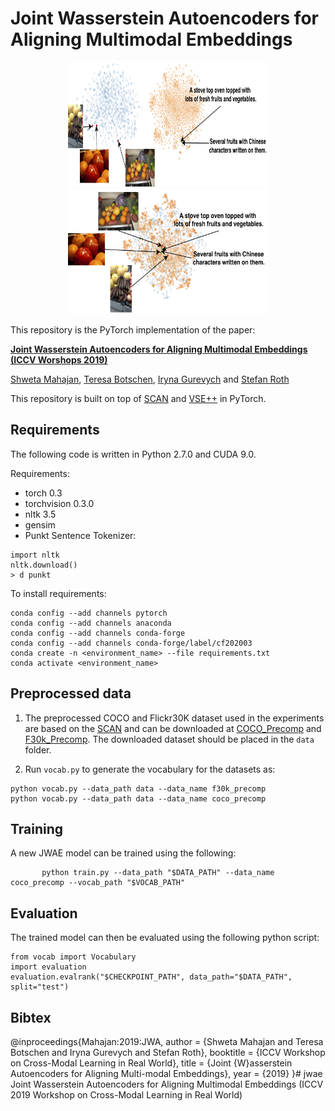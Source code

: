 # Joint Wasserstein Autoencoders for Aligning Multimodal Embeddings

<p align="center">
  <img width="320" height="200" src="./assets/teaser_before.png" hspace="30">
  <img width="320" height="200" src="./assets/teaser_ours.png" hspace="30">
</p>

This repository is the PyTorch implementation of the paper:

[**Joint Wasserstein Autoencoders for Aligning Multimodal Embeddings (ICCV Worshops 2019)**](https://openaccess.thecvf.com/content_ICCVW_2019/papers/CROMOL/Mahajan_Joint_Wasserstein_Autoencoders_for_Aligning_Multimodal_Embeddings_ICCVW_2019_paper.pdf)

[Shweta Mahajan](https://www.visinf.tu-darmstadt.de/visinf/team_members/smahajan/smahajan.en.jsp), [Teresa Botschen](https://www.linkedin.com/in/dr-teresa-botschen-823971a9/?originalSubdomain=de), [Iryna Gurevych](https://www.informatik.tu-darmstadt.de/ukp/ukp_home/head_ukp/index.en.jsp) and [Stefan Roth](https://www.visinf.tu-darmstadt.de/visinf/team_members/sroth/sroth.en.jsp)

This repository is built on top of [SCAN](https://github.com/kuanghuei/SCAN) and [VSE++](https://github.com/fartashf/vsepp) in PyTorch.


## Requirements
The following code is written in Python 2.7.0 and CUDA 9.0.

Requirements:
- torch 0.3
- torchvision 0.3.0
- nltk 3.5
- gensim
- Punkt Sentence Tokenizer:

```
import nltk
nltk.download()
> d punkt
```

To install requirements:

```setup
conda config --add channels pytorch
conda config --add channels anaconda
conda config --add channels conda-forge
conda config --add channels conda-forge/label/cf202003
conda create -n <environment_name> --file requirements.txt
conda activate <environment_name>
```

## Preprocessed data

1. The preprocessed COCO and Flickr30K dataset used in the experiments are based on the [SCAN](https://github.com/kuanghuei/SCAN) and can be downloaded at [COCO_Precomp](https://download.visinf.informatik.tu-darmstadt.de//data/2019-iccvw-mahajan-jwae/coco_precomp/coco_precomp.tar.gz) and [F30k_Precomp](https://download.visinf.informatik.tu-darmstadt.de//data/2019-iccvw-mahajan-jwae/f30k_precomp.tar.gz).
The downloaded dataset should be placed in the ```data``` folder.

2. Run ```vocab.py``` to generate the vocabulary for the datasets as:

```
python vocab.py --data_path data --data_name f30k_precomp
python vocab.py --data_path data --data_name coco_precomp
``` 

## Training

A new JWAE model can be trained using the following:

 ```
		python train.py --data_path "$DATA_PATH" --data_name coco_precomp --vocab_path "$VOCAB_PATH"
 ```

## Evaluation

The trained model can then be evaluated using the following python script:

```
from vocab import Vocabulary
import evaluation
evaluation.evalrank("$CHECKPOINT_PATH", data_path="$DATA_PATH", split="test")
```

## Bibtex

@inproceedings{Mahajan:2019:JWA,
  author = {Shweta Mahajan and Teresa Botschen and Iryna Gurevych and Stefan Roth},
  booktitle = {ICCV Workshop on Cross-Modal Learning in Real World},
  title = {Joint {W}asserstein Autoencoders for Aligning Multi-modal Embeddings},
  year = {2019}
}# jwae
Joint Wasserstein Autoencoders for Aligning Multimodal Embeddings (ICCV 2019 Workshop on Cross-Modal Learning in Real World)
